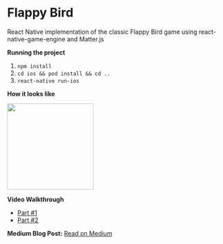 # Flappy Bird

React Native implementation of the classic Flappy Bird game using react-native-game-engine and Matter.js

**Running the project**

1. `npm install`
2. `cd ios && pod install && cd ..`
3. `react-native run-ios`

**How it looks like**

<img src="https://miro.medium.com/max/600/1*0LsQWoD1CWdgwsY-4ir-ZA.gif" width="200" />

**Video Walkthrough**

- [Part #1](https://www.youtube.com/watch?v=qBGnfULn8W4)
- [Part #2](https://www.youtube.com/watch?v=XzLekeXt-Bg)

**Medium Blog Post:**
[Read on Medium](https://medium.com/better-programming/making-a-production-ready-flappy-bird-in-react-native-751713661a60)
